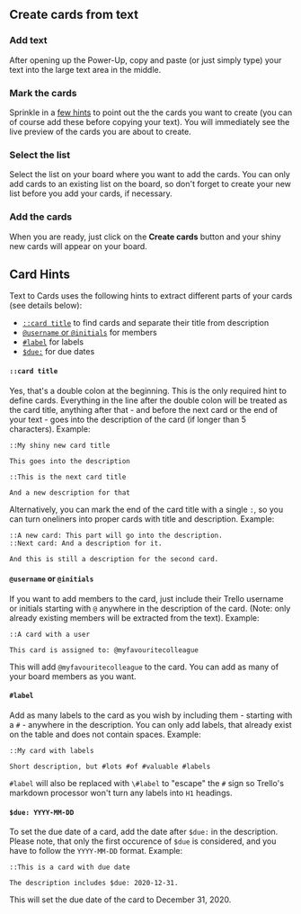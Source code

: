 ## Create cards from text

### Add text

After opening up the Power-Up, copy and paste (or just simply type) your text into the large text area in the middle.

### Mark the cards

Sprinkle in a [few hints](#card-hints) to point out the the cards you want to create (you can of course add these before copying your text). You will immediately see the live preview of the cards you are about to create.

### Select the list

Select the list on your board where you want to add the cards. You can only add cards to an existing list on the board, so don't forget to create your new list before you add your cards, if necessary.

### Add the cards

When you are ready, just click on the __Create cards__ button and your shiny new cards will appear on your board.

## Card Hints

Text to Cards uses the following hints to extract different parts of your cards (see details below):

- [`::card title`](#card-title) to find cards and separate their title from description
- [`@username` or `@initials`](#username-or-initials) for members
- [`#label`](#label) for labels
- [`$due:`](#usddue-YYYY-MM-DD) for due dates

#### `::card title`

Yes, that's a double colon at the beginning. This is the only required hint to define cards. Everything in the line after the double colon will be treated as the card title, anything after that - and before the next card or the end of your text - goes into the description of the card (if longer than 5 characters). Example:

```
::My shiny new card title

This goes into the description

::This is the next card title

And a new description for that
```

Alternatively, you can mark the end of the card title with a single `:`, so you can turn oneliners into proper cards with title and description. Example:

```
::A new card: This part will go into the description.
::Next card: And a description for it.

And this is still a description for the second card.
```

#### `@username` or `@initials`

If you want to add members to the card, just include their Trello username or initials starting with `@` anywhere in the description of the card. (Note: only already existing members will be extracted from the text). Example:

```
::A card with a user

This card is assigned to: @myfavouritecolleague
```

This will add `@myfavouritecolleague` to the card. You can add as many of your board members as you want.

#### `#label`

Add as many labels to the card as you wish by including them - starting with a `#` - anywhere in the description. You can only add labels, that already exist on the table and does not contain spaces. Example:

```
::My card with labels

Short description, but #lots #of #valuable #labels
```

`#label` will also be replaced with `\#label` to "escape" the `#` sign so Trello's markdown processor won't turn any labels into `H1` headings.


#### `$due: YYYY-MM-DD`

To set the due date of a card, add the date after `$due:` in the description. Please note, that only the first occurence of `$due` is considered, and you have to follow the `YYYY-MM-DD` format. Example:

```
::This is a card with due date

The description includes $due: 2020-12-31.
```

This will set the due date of the card to December 31, 2020.
